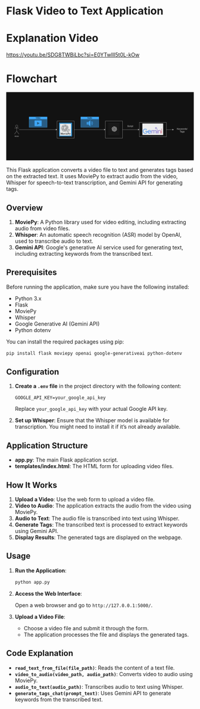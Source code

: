 # Flask Video to Text Application

# Explanation Video
https://youtu.be/SDG8TWBiLbc?si=E0YTwIlI5t0L-kOw

# Flowchart
![Flowchart](image.png)

This Flask application converts a video file to text and generates tags based on the extracted text. It uses MoviePy to extract audio from the video, Whisper for speech-to-text transcription, and Gemini API for generating tags.

## Overview

1. **MoviePy**: A Python library used for video editing, including extracting audio from video files.
2. **Whisper**: An automatic speech recognition (ASR) model by OpenAI, used to transcribe audio to text.
3. **Gemini API**: Google's generative AI service used for generating text, including extracting keywords from the transcribed text.

## Prerequisites

Before running the application, make sure you have the following installed:

- Python 3.x
- Flask
- MoviePy
- Whisper
- Google Generative AI (Gemini API)
- Python dotenv

You can install the required packages using pip:

```bash
pip install flask moviepy openai google-generativeai python-dotenv
```

## Configuration

1. **Create a `.env` file** in the project directory with the following content:

    ```dotenv
    GOOGLE_API_KEY=your_google_api_key
    ```

    Replace `your_google_api_key` with your actual Google API key.

2. **Set up Whisper**: Ensure that the Whisper model is available for transcription. You might need to install it if it’s not already available.

## Application Structure

- **app.py**: The main Flask application script.
- **templates/index.html**: The HTML form for uploading video files.

## How It Works

1. **Upload a Video**: Use the web form to upload a video file.
2. **Video to Audio**: The application extracts the audio from the video using MoviePy.
3. **Audio to Text**: The audio file is transcribed into text using Whisper.
4. **Generate Tags**: The transcribed text is processed to extract keywords using Gemini API.
5. **Display Results**: The generated tags are displayed on the webpage.

## Usage

1. **Run the Application**:

    ```python
    python app.py
    ```

2. **Access the Web Interface**:

    Open a web browser and go to `http://127.0.0.1:5000/`.

3. **Upload a Video File**:

    - Choose a video file and submit it through the form.
    - The application processes the file and displays the generated tags.

## Code Explanation

- **`read_text_from_file(file_path)`**: Reads the content of a text file.
- **`video_to_audio(video_path, audio_path)`**: Converts video to audio using MoviePy.
- **`audio_to_text(audio_path)`**: Transcribes audio to text using Whisper.
- **`generate_tags_chat(prompt_text)`**: Uses Gemini API to generate keywords from the transcribed text.
